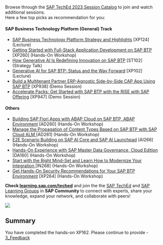 
Browse through the <a href="https://go2.events.sap.com/TechEd2023/agb/go/agendabuilder.sessions/?l=326&locale=en_US">SAP TechEd 2023 Session Catalog</a> to join and watch additional sessions. <br>Here a few top picks as recommendation for you:

#### SAP Business Technology Platform (General) Track

* [SAP Business Technology Platform Strategy and Highlights](https://go2.events.sap.com/TechEd2023/agb/go/agendabuilder.sessions/?l=326&sid=117913&schid=520476&locale=en_US) [XP124] (Lecture)
* [Getting Started with Full-Stack Application Development on SAP BTP](https://go2.events.sap.com/TechEd2023/agb/go/agendabuilder.sessions/?l=326&sid=117895&schid=520489&locale=en_US) [XP260] (Hands-On Workshop)
* [How Generative AI Is Redefining Innovation on SAP BTP](https://go2.events.sap.com/TechEd2023/agb/go/agendabuilder.sessions/?l=326&sid=116843&schid=520505&locale=en_US) [ST102] (Strategy Talk)
* [Generative AI for SAP BTP: Status and the Way Forward](https://go2.events.sap.com/TechEd2023/agb/go/agendabuilder.sessions/?l=326&sid=117953&schid=520479&locale=en_US) [XP102] (Lecture)
* [Build a Multitenant Partner ERP-Agnostic Side-by-Side CAP App Using SAP BTP](https://go2.events.sap.com/TechEd2023/agb/go/agendabuilder.sessions/?l=326&sid=117920&schid=520510&locale=en_US) [XP938] (Demo Session)
* [Accelerate Packs: Get Started with SAP BTP with the RISE with SAP Offering](https://go2.events.sap.com/TechEd2023/agb/go/agendabuilder.sessions/?l=326&sid=117922&schid=520688&locale=en_US) [XP947] (Demo Session)

#### Others

* [Building SAP Fiori Apps with ABAP Cloud on SAP BTP, ABAP Environment](https://go2.events.sap.com/TechEd2023/agb/go/agendabuilder.sessions/?l=326&sid=116864&schid=520415&locale=en_US) [AD260] (Hands-On Workshop)
* [Manage the Propagation of Content Types Based on SAP BTP with SAP Cloud ALM ](https://go2.events.sap.com/TechEd2023/agb/go/agendabuilder.sessions/?l=326&sid=116866&schid=520417&locale=en_US) [AD261] (Hands-On Workshop)
* [E2E Scenario Building on SAP AI Core and SAP AI Launchpad](https://go2.events.sap.com/TechEd2023/agb/go/agendabuilder.sessions/?l=326&sid=115761&schid=520284&locale=en_US) [AI266] (Hands-On Workshop)
* [Hands-On Experience with SAP Master Data Governance, Cloud Edition](https://go2.events.sap.com/TechEd2023/agb/go/agendabuilder.sessions/?l=326&sid=115695&schid=520444&locale=en_US) [DA160] (Hands-On Workshop)
* [Start with the Right Mind-Set and Learn How to Modernize Your Integration ](https://go2.events.sap.com/TechEd2023/agb/go/agendabuilder.sessions/?l=326&sid=115615&schid=520373&locale=en_US) [IN268] (Hands-On Workshop)
* [Get Hands-On Security Recommendations for Your SAP BTP Environment](https://go2.events.sap.com/TechEd2023/agb/go/agendabuilder.sessions/?l=326&sid=117901&schid=520492&locale=en_US) [XP264] (Hands-On Workshop)

**Check [learning.sap.com/teched](https://learning.sap.com/teched)** and join the the [SAP TechEd](https://groups.community.sap.com/t5/sap-teched/gh-p/SAP-TechEd-Group) and [SAP Learning Groups](https://groups.community.sap.com/t5/sap-learning-groups/ct-p/SAP-Learning) in **SAP Community** to connect with experts, share your knowledge, expand your network, and collaborate with peers!

![](../images/TechEd_picture2.png)

## Summary

You have completed the hands-on XP162. Please continue to provide - [3_Feedback](https://github.com/SAP-samples/teched2023-XP162/blob/main/Exercises/4_Complete/3_Feedback.md)
